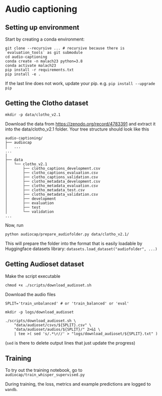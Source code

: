 # Audio captioning


## Setting up environment

Start by creating a conda environment:
```shell
git clone --recursive ... # recursive because there is `evaluation_tools` as git submodule
cd audio-captioning
conda create -n malach23 python=3.8
conda activate malach23
pip install -r requirements.txt
pip install -e .
```
If the last line does not work, update your pip. e.g. `pip install --upgrade pip`



## Getting the Clotho dataset

```shell
mkdir -p data/clotho_v2.1
```

Download the data from <https://zenodo.org/record/4783391> and extract it into the data/clotho_v2.1 folder. Your tree structure should look like this

```
audio-captioning/
├── audiocap
│   ...
...
|
├── data
│   └── clotho_v2.1
│       ├── clotho_captions_development.csv
│       ├── clotho_captions_evaluation.csv
│       ├── clotho_captions_validation.csv
│       ├── clotho_metadata_development.csv
│       ├── clotho_metadata_evaluation.csv
│       ├── clotho_metadata_test.csv
│       ├── clotho_metadata_validation.csv
│       ├── development
│       ├── evaluation
│       ├── test
│       └── validation
...
```

Now, run 

```shell
python audiocap/prepare_audiofolder.py data/clotho_v2.1/
```

This will prepare the folder into the format that is easily loadable by Huggingface datasets library: `datasets.load_dataset("audiofolder", ...)`


## Getting Audioset dataset

Make the script executable

```shell
chmod +x ./scripts/download_audioset.sh
```

Download the audio files

```shell
SPLIT='train_unbalanced' # or 'train_balanced' or 'eval'

mkdir -p logs/download_audioset

./scripts/download_audioset.sh \
    "data/audioset/csvs/${SPLIT}.csv" \
    "data/audioset/audios/${SPLIT}/" 2>&1 \
    | tee >( sed 's/.*\r//' > "logs/download_audioset/${SPLIT}.txt" )
```

(`sed` is there to delete output lines that just update the progress)



## Training

To try out the training notebook, go to `audiocap/train_whisper_supervised.py`

During training, the loss, metrics and example predictions are logged to `wandb`.

